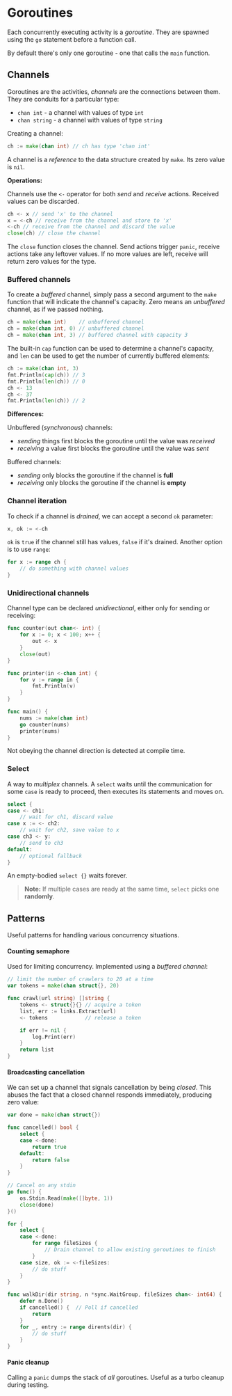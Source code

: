 # Goroutines

Each concurrently executing activity is a *goroutine*. They are spawned using the `go` statement before a function call.

By default there's only one goroutine - one that calls the `main` function.

## Channels

Goroutines are the activities, *channels* are the connections between them. They are conduits for a particular type:

* `chan int` - a channel with values of type `int`
* `chan string` - a channel with values of type `string`

Creating a channel:

```go
ch := make(chan int) // ch has type 'chan int'
```

A channel is a *reference* to the data structure created by `make`. Its zero value is `nil`.

**Operations:**

Channels use the `<-` operator for both *send* and *receive* actions. Received values can be discarded.

```go
ch <- x // send 'x' to the channel
x = <-ch // receive from the channel and store to 'x'
<-ch // receive from the channel and discard the value
close(ch) // close the channel
```

The `close` function closes the channel. Send actions trigger `panic`, receive actions take any leftover values. If no more values are left, receive will return zero values for the type.

### Buffered channels

To create a *buffered* channel, simply pass a second argument to the `make` function that will indicate the channel's capacity. Zero means an *unbuffered* channel, as if we passed nothing.

```go
ch = make(chan int)    // unbuffered channel
ch = make(chan int, 0) // unbuffered channel
ch = make(chan int, 3) // buffered channel with capacity 3
```

The built-in `cap` function can be used to determine a channel's capacity, and `len` can be used to get the number of currently buffered elements:

```go
ch := make(chan int, 3)
fmt.Println(cap(ch)) // 3
fmt.Println(len(ch)) // 0
ch <- 13
ch <- 37
fmt.Println(len(ch)) // 2
```

**Differences:**

Unbuffered (*synchronous*) channels:
* *sending* things first blocks the goroutine until the value was *received*
* *receiving* a value first blocks the goroutine until the value was *sent*

Buffered channels:
* *sending* only blocks the goroutine if the channel is **full**
* *receiving* only blocks the goroutine if the channel is **empty**

### Channel iteration

To check if a channel is *drained*, we can accept a second `ok` parameter:

```go
x, ok := <-ch
```

`ok` is `true` if the channel still has values, `false` if it's drained. Another option is to use `range`:

```go
for x := range ch {
    // do something with channel values
}
```

### Unidirectional channels

Channel type can be declared *unidirectional*, either only for sending or receiving:

```go
func counter(out chan<- int) {
    for x := 0; x < 100; x++ {
        out <- x
    }
    close(out)
}

func printer(in <-chan int) {
    for v := range in {
        fmt.Println(v)
    }
}

func main() {
    nums := make(chan int)
    go counter(nums)
    printer(nums)
}
```

Not obeying the channel direction is detected at compile time.

### Select

A way to *multiplex* channels. A `select` waits until the communication for some `case` is ready to proceed, then executes its statements and moves on.

```go
select {
case <- ch1:
    // wait for ch1, discard value
case x := <- ch2:
    // wait for ch2, save value to x
case ch3 <- y:
    // send to ch3
default:
    // optional fallback
}
```

An empty-bodied `select {}` waits forever.

> **Note:** If multiple cases are ready at the same time, `select` picks one **randomly**.

## Patterns

Useful patterns for handling various concurrency situations.

#### Counting semaphore

Used for limiting concurrency. Implemented using a *buffered channel*:

```go
// limit the number of crawlers to 20 at a time
var tokens = make(chan struct{}, 20)

func crawl(url string) []string {
    tokens <- struct{}{} // acquire a token
    list, err := links.Extract(url)
    <- tokens            // release a token

    if err != nil {
        log.Print(err)
    }
    return list
}
```

#### Broadcasting cancellation

We can set up a channel that signals cancellation by being *closed*. This abuses the fact that a closed channel responds immediately, producing zero value:

```go
var done = make(chan struct{})

func cancelled() bool {
    select {
    case <-done:
        return true
    default:
        return false
    }
}

// Cancel on any stdin
go func() {
    os.Stdin.Read(make([]byte, 1))
    close(done)
}()

for {
    select {
    case <-done:
        for range fileSizes {
            // Drain channel to allow existing goroutines to finish
        }
    case size, ok := <-fileSizes:
        // do stuff
    }
}

func walkDir(dir string, n *sync.WaitGroup, fileSizes chan<- int64) {
    defer n.Done()
    if cancelled() {  // Poll if cancelled
        return
    }
    for _, entry := range dirents(dir) {
        // do stuff
    }
}
```

#### Panic cleanup

Calling a `panic` dumps the stack of *all* goroutines. Useful as a turbo cleanup during testing.
